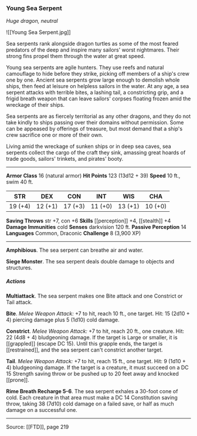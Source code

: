 ### Young Sea Serpent
_Huge dragon, neutral_

![[Young Sea Serpent.jpg]]

Sea serpents rank alongside dragon turtles as some of the most feared predators of the deep and inspire many sailors' worst nightmares. Their strong fins propel them through the water at great speed.

Young sea serpents are agile hunters. They use reefs and natural camouflage to hide before they strike, picking off members of a ship's crew one by one. Ancient sea serpents grow large enough to demolish whole ships, then feed at leisure on helpless sailors in the water. At any age, a sea serpent attacks with terrible bites, a lashing tail, a constricting grip, and a frigid breath weapon that can leave sailors' corpses floating frozen amid the wreckage of their ships.

Sea serpents are as fiercely territorial as any other dragons, and they do not take kindly to ships passing over their domains without permission. Some can be appeased by offerings of treasure, but most demand that a ship's crew sacrifice one or more of their own.

Living amid the wreckage of sunken ships or in deep sea caves, sea serpents collect the cargo of the craft they sink, amassing great hoards of trade goods, sailors' trinkets, and pirates' booty.




---

**Armor Class** 16 (natural armor)
**Hit Points** 123 (13d12 + 39)
**Speed** 10 ft., swim 40 ft.

| STR     | DEX     | CON     | INT     | WIS     | CHA     |
|---------|---------|---------|---------|---------|---------|
| 19 (+4) | 12 (+1) | 17 (+3) | 11 (+0) | 13 (+1) | 10 (+0) |

**Saving Throws** str +7, con +6
**Skills** [[perception]] +4, [[stealth]] +4
**Damage Immunities** cold
**Senses** darkvision 120 ft.
**Passive Perception** 14
**Languages** Common, Draconic
**Challenge** 8 (3,900 XP)

---

**Amphibious**. The sea serpent can breathe air and water.

**Siege Monster**. The sea serpent deals double damage to objects and structures.

##### Actions
**Multiattack**. The sea serpent makes one Bite attack and one Constrict or Tail attack.

**Bite**. _Melee Weapon Attack:_ +7 to hit, reach 10 ft., one target. Hit: 15 (2d10 + 4) piercing damage plus 5 (1d10) cold damage.

**Constrict**. _Melee Weapon Attack:_ +7 to hit, reach 20 ft., one creature. Hit: 22 (4d8 + 4) bludgeoning damage. If the target is Large or smaller, it is [[grappled]] (escape DC 15). Until this grapple ends, the target is [[restrained]], and the sea serpent can't constrict another target.

**Tail**. _Melee Weapon Attack:_ +7 to hit, reach 15 ft., one target. Hit: 9 (1d10 + 4) bludgeoning damage. If the target is a creature, it must succeed on a DC 15 Strength saving throw or be pushed up to 20 feet away and knocked [[prone]].

**Rime Breath Recharge 5-6**. The sea serpent exhales a 30-foot cone of cold. Each creature in that area must make a DC 14 Constitution saving throw, taking 38 (7d10) cold damage on a failed save, or half as much damage on a successful one.


---

Source: [[FTD]], page 219